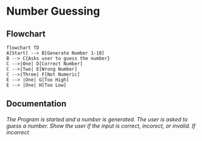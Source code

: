 # Number Guessing
## Flowchart
```mermaid
flowchart TD
A[Start] --> B[Generate Number 1-10]
B --> C{Asks user to guess the number}
C -->|One| D[Correct Number]
C -->|Two| E[Wrong Number]
C -->|Three| F[Not Numeric]
E --> |One| G[Too High]
E --> |One| H[Too Low]
```
## Documentation 
###### The Program is started and a number is generated. The user is asked to guess a number. Show the user if the input is correct, incorect, or invalid. If incorrect 

